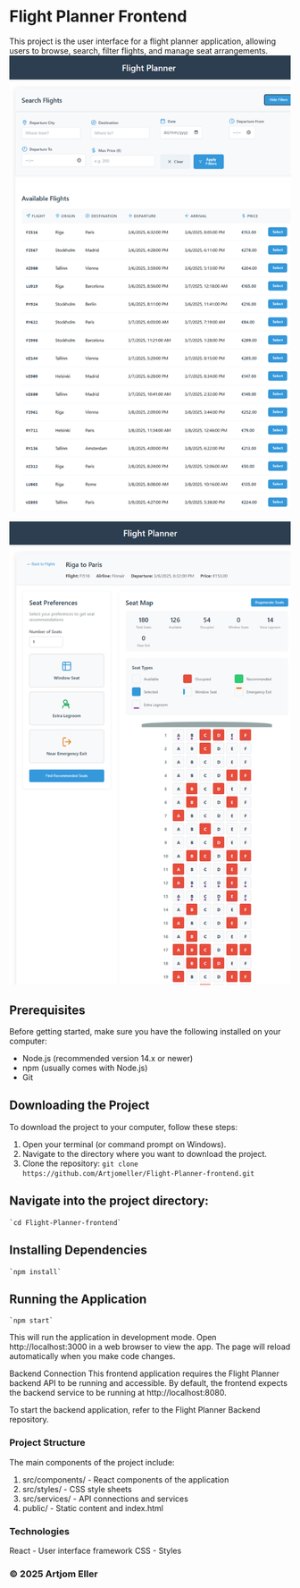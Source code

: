 # Flight Planner Frontend

This project is the user interface for a flight planner application, allowing users to browse, search, filter flights, and manage seat arrangements.
![Kuvatõmmis 1](images/flights-filter.png)


![Kuvatõmmis 2](images/Seatpreferences-map.png)


## Prerequisites

Before getting started, make sure you have the following installed on your computer:

- Node.js (recommended version 14.x or newer)
- npm (usually comes with Node.js)
- Git

## Downloading the Project

To download the project to your computer, follow these steps:

1. Open your terminal (or command prompt on Windows).
2. Navigate to the directory where you want to download the project.
3. Clone the repository:
   `git clone https://github.com/Artjomeller/Flight-Planner-frontend.git`

## Navigate into the project directory:
    `cd Flight-Planner-frontend`

## Installing Dependencies
    `npm install`

## Running the Application
    `npm start`

This will run the application in development mode. Open http://localhost:3000 in a web browser to view the app. The page will reload automatically when you make code changes.

Backend Connection
This frontend application requires the Flight Planner backend API to be running and accessible. By default, the frontend expects the backend service to be running at http://localhost:8080.

To start the backend application, refer to the Flight Planner Backend repository.

### Project Structure

The main components of the project include:

1. src/components/ - React components of the application
2. src/styles/ - CSS style sheets
3. src/services/ - API connections and services
4. public/ - Static content and index.html

### Technologies
React - User interface framework
CSS - Styles


### © 2025 Artjom Eller